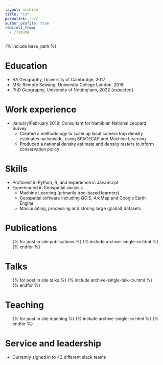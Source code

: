 ```yaml
---
layout: archive
title: "CV"
permalink: /cv/
author_profile: true
redirect_from:
  - /resume
---
```


{% include base_path %}

Education
======
* BA Geography, University of Cambridge, 2017
* MSc Remote Sensing, University College London, 2018
* PhD Geography, University of Nottingham, 2022 (expected)

Work experience
======
* January/February 2019: Consultant for Namibian National Leopard Survey 
  * Created a methodology to scale up local camera trap density estimates nationwide, using SPACECAP and Machine Learning
  * Produced a national density estimate and density rasters to inform conservation policy
  
Skills
======
* Proficient in Python, R, and experience in JavaScript
* Experienced in Geospatial analysis
  * Machine Learning (primarily tree-based learners)
  * Geospatial software including QGIS, ArcMap and Google Earth Engine
  * Manipulating, processing and storing large (global) datasets

Publications
======
  <ul>{% for post in site.publications %}
    {% include archive-single-cv.html %}
  {% endfor %}</ul>
  
Talks
======
  <ul>{% for post in site.talks %}
    {% include archive-single-talk-cv.html %}
  {% endfor %}</ul>
  
Teaching
======
  <ul>{% for post in site.teaching %}
    {% include archive-single-cv.html %}
  {% endfor %}</ul>
  
Service and leadership
======
* Currently signed in to 43 different slack teams
